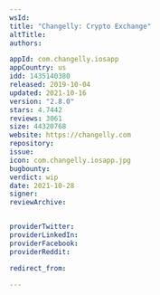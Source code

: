 ```yaml
---
wsId: 
title: "Changelly: Crypto Exchange"
altTitle: 
authors:

appId: com.changelly.iosapp
appCountry: us
idd: 1435140380
released: 2019-10-04
updated: 2021-10-16
version: "2.8.0"
stars: 4.7442
reviews: 3061
size: 44320768
website: https://changelly.com
repository: 
issue: 
icon: com.changelly.iosapp.jpg
bugbounty: 
verdict: wip
date: 2021-10-28
signer: 
reviewArchive:


providerTwitter: 
providerLinkedIn: 
providerFacebook: 
providerReddit: 

redirect_from:

---
```


